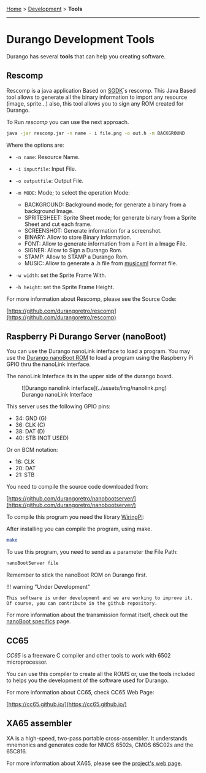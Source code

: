[Home](../index.md) > [Development](development.md) > **Tools**
___

# Durango Development Tools

Durango has several **tools** that can help you creating software.

## Rescomp

Rescomp is a java application Based on [SGDK](https://github.com/Stephane-D/SGDK)`s rescomp. This Java Based tool allows to generate all the binary information to import any resource (image, sprite...) also, this tool allows you to sign any ROM created for Durango.

To Run _rescomp_ you can use the next approach.

```bash
java -jar rescomp.jar -n name - i file.png -o out.h -m BACKGROUND
```

Where the options are:

* ```-n name```: Resource Name.
* ```-i inputfile```: Input File.
* ```-o outputfile```: Output File.
* ```-m MODE```: Mode; to select the operation Mode:

    * BACKGROUND: Background mode; for generate a binary from a background Image.
    * SPRITESHEET: Sprite Sheet mode; for generate binary from a Sprite Sheet and cut each frame.
    * SCREENSHOT: Generate information for a screenshot.
    * BINARY: Allow to store Binary Information.
    * FONT: Allow to generate information from a Font in a Image File.
    * SIGNER: Allow to Sign a Durango Rom.
    * STAMP: Allow to STAMP a Durango Rom.
    * MUSIC: Allow to generate a .h file from [musicxml](https://www.w3.org/2021/06/musicxml40/) format file.
    
* ```-w width```: set the Sprite Frame With.
* ```-h height```: set the Sprite Frame Height.

For more information about Rescomp, please see the Source Code:

[https://github.com/durangoretro/rescomp](https://github.com/durangoretro/rescomp)

## Raspberry Pi Durango Server (nanoBoot)

You can use the Durango nanoLink interface to load a program. You may use the [Durango nanoBoot ROM](../software/roms.md#nano-boot-load-programs-from-raspberry-pi) to load a program using the Raspberry Pi GPIO thru the nanoLink interface.

The nanoLink Interface its in the upper side of the durango board.

<figure markdown>
![Durango nanolink interface](../assets/img/nanolink.png)
<figcaption>Durango nanoLink Interface</figcaption>
</figure>

This server uses the following GPIO pins:

* 34: GND (G)
* 36: CLK (C)
* 38: DAT (D)
* 40: STB (NOT USED)

Or on BCM notation:

* 16: CLK
* 20: DAT
* 21: STB

You need to compile the source code downloaded from:

[https://github.com/durangoretro/nanobootserver/](https://github.com/durangoretro/nanobootserver/)

To compile this program you need the library [WiringPI](https://github.com/WiringPi/WiringPi):


After installing you can compile the program, using make.

```bash
make
```

To use this program, you need to send as a parameter the File Path:

```bash
nanoBootServer file
```

Remember to stick the nanoBoot ROM on Durango first.

!!! warning "Under Development"

    This software is under development and we are working to improve it. Of course, you can contribute in the github repository.

For more information about the transmission format itself, check out the [nanoBoot specifics](nanoboot.md) page.

## CC65

_CC65_ is a freeware C compiler and other tools to work with 6502 microprocessor.

You can use this compiler to create all the ROMS or, use the tools included to helps you the development of the software used for Durango.

For more information about CC65, check CC65 Web Page:

[https://cc65.github.io/](https://cc65.github.io/)

## XA65 assembler

XA is a high-speed, two-pass portable cross-assembler. It understands mnemonics and generates code for NMOS 6502s, CMOS 65C02s and the 65C816.

For more information about XA65, please see the [project's web page](http://www.floodgap.com/retrotech/xa/).
